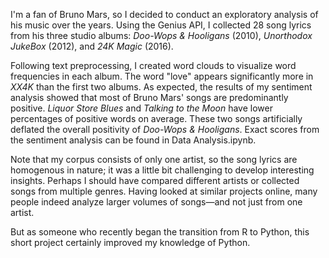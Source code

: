 I'm a fan of Bruno Mars, so I decided to conduct an exploratory analysis of his music over the years. Using the Genius API, I collected 28 song lyrics from his three studio albums: *Doo-Wops & Hooligans* (2010), *Unorthodox JukeBox* (2012), and *24K Magic* (2016). 

Following text preprocessing, I created word clouds to visualize word frequencies in each album. The word "love" appears significantly more in *XX4K* than the first two albums. As expected, the results of my sentiment analysis showed that most of Bruno Mars' songs are predominantly positive. *Liquor Store Blues* and *Talking to the Moon* have lower percentages of positive words on average. These two songs artificially deflated the overall positivity of *Doo-Wops & Hooligans*. Exact scores from the sentiment analysis can be found in Data Analysis.ipynb.

Note that my corpus consists of only one artist, so the song lyrics are homogenous in nature; it was a little bit challenging to develop interesting insights. Perhaps I should have compared different artists or collected songs from multiple genres. Having looked at similar projects online, many people indeed analyze larger volumes of songs—and not just from one artist. 

But as someone who recently began the transition from R to Python, this short project certainly improved my knowledge of Python.
